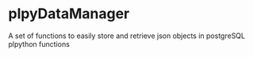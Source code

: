 # plpyDataManager
A set of functions to easily store and retrieve json objects in postgreSQL plpython functions
